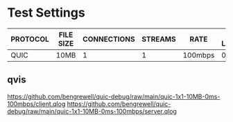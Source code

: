 # Test Settings

|PROTOCOL|FILE SIZE|CONNECTIONS|STREAMS|RATE|ADDED LATENCY|
|---|---|---|---|---|---|
|QUIC|10MB|1|1|100mbps|0ms|

## qvis

https://github.com/bengrewell/quic-debug/raw/main/quic-1x1-10MB-0ms-100mbps/client.qlog
https://github.com/bengrewell/quic-debug/raw/main/quic-1x1-10MB-0ms-100mbps/server.qlog
